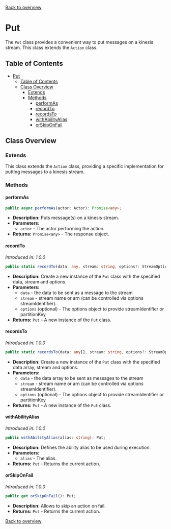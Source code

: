 [Back to overview](../../screenplay_elements.md)

# Put

The `Put` class provides a convenient way to put messages on a kinesis stream. This class extends the `Action` class.

## Table of Contents

- [Put](#put)
  - [Table of Contents](#table-of-contents)
  - [Class Overview](#class-overview)
    - [Extends](#extends)
    - [Methods](#methods)
      - [performAs](#performas)
      - [recordTo](#recordTo)
      - [recordsTo](#recordsto)
      - [withAbilityAlias](#withabilityalias)
      - [orSkipOnFail](#orskiponfail)

## Class Overview

### Extends

This class extends the `Action` class, providing a specific implementation for putting messages to a kinesis stream.

### Methods

#### performAs

```typescript
public async performAs(actor: Actor): Promise<any>;
```

- **Description:** Puts message(s) on a kinesis stream.
- **Parameters:**
  - `actor` - The actor performing the action.
- **Returns:** `Promise<any>` - The response object.

#### recordTo

*Introduced in: 1.0.0*

```typescript
public static recordTo(data: any, stream: string, options?: StreamOptions): Put;
```

- **Description:** Create a new instance of the `Put` class with the specified data, stream and options.
- **Parameters:**
  - `data` - the data to be sent as a message to the stream
  - `stream` - stream name or arn (can be controlled via options streamIdentifier).
  - `options` (optional) - The options object to provide streamIdentifier or partitionKey
- **Returns:** `Put` - A new instance of the `Put` class.

#### recordsTo

*Introduced in: 1.0.0*

```typescript
public static recordsTo(data: any[], stream: string, options?: StreamOptions): Put;
```

- **Description:** Create a new instance of the `Put` class with the specified data array, stream and options.
- **Parameters:**
  - `data` - the data array to be sent as messages to the stream
  - `stream` - stream name or arn (can be controlled via options streamIdentifier).
  - `options` (optional) - The options object to provide streamIdentifier or partitionKey
- **Returns:** `Put` - A new instance of the `Put` class.

#### withAbilityAlias

*Introduced in: 1.0.0*

```typescript
public withAbilityAlias(alias: string): Put;
```

- **Description:** Defines the ability alias to be used during execution.
- **Parameters:**
  - `alias` - The alias.
- **Returns:** `Put` - Returns the current action.

#### orSkipOnFail

*Introduced in: 1.0.0*

```typescript
public get orSkipOnFail(): Put;
```

- **Description:** Allows to skip an action on fail.
- **Returns:** `Put` - Returns the current action.

[Back to overview](../../screenplay_elements.md)